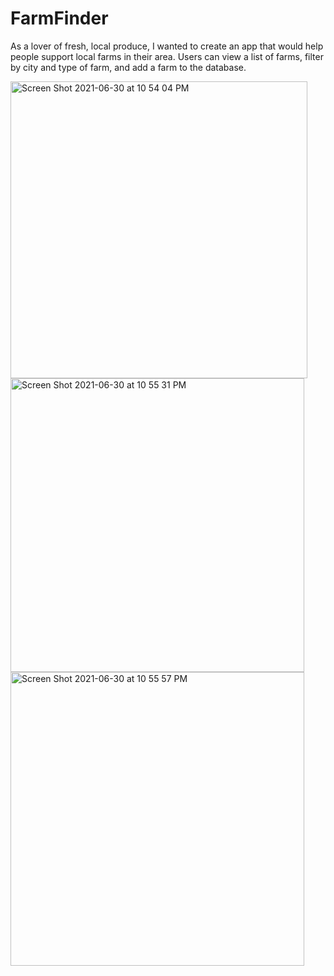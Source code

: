 # FarmFinder
As a lover of fresh, local produce, I wanted to create an app that would help people support local farms in their area. Users can view a list of farms, filter by city and type of farm, and add a farm to the database. 

<img width="475" alt="Screen Shot 2021-06-30 at 10 54 04 PM" src="https://user-images.githubusercontent.com/81791251/124058018-93377700-d9f6-11eb-85cd-9ddcd6c8119a.png">

<img width="470" alt="Screen Shot 2021-06-30 at 10 55 31 PM" src="https://user-images.githubusercontent.com/81791251/124058091-b2360900-d9f6-11eb-8b29-76e5190b95aa.png">


<img width="470" alt="Screen Shot 2021-06-30 at 10 55 57 PM" src="https://user-images.githubusercontent.com/81791251/124058037-9b8fb200-d9f6-11eb-9c08-f0fcb21d53cd.png">

